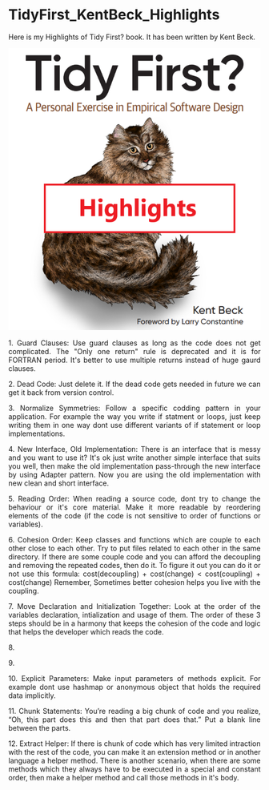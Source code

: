 # TidyFirst_KentBeck_Highlights
Here is my Highlights of Tidy First? book. It has been written by Kent Beck.

<p align="center">
    <img src="./Tidy%20First%20-%20Kent%20Beck%20-%20Highlights.png" />
</p>

<p align="justify">
1. Guard Clauses: Use guard clauses as long as the code does not get complicated. The "Only one return" rule is deprecated and it is for FORTRAN period. It's better to use multiple returns instead of huge gaurd clauses.
</p>

<p align="justify">
2. Dead Code: Just delete it. If the dead code gets needed in future we can get it back from version control.
</p>

<p align="justify">
3. Normalize Symmetries: Follow a specific codding pattern in your application. For example the way you write if statment or loops, just keep writing them in one way dont use different variants of if statement or loop implementations.
</p>

<p align="justify">
4. New Interface, Old Implementation: There is an interface that is messy and you want to use it? It's ok just write another simple interface that suits you well, then make the old implementation pass-through the new interface by using Adapter pattern. Now you are using the old implementation with new clean and short interface.
</p>

<p align="justify">
5. Reading Order: When reading a source code, dont try to change the behaviour or it's core material. Make it more readable by reordering elements of the code (if the code is not sensitive to order of functions or variables).
</p>

<p align="justify">
6. Cohesion Order: Keep classes and functions which are couple to each other close to each other. Try to put files related to each other in the same directory. If there are some couple code and you can afford the decoupling and removing the repeated codes, then do it. To figure it out you can do it or not use this formula: <span> cost(decoupling) + cost(change) < cost(coupling) + cost(change) </span>
Remember, Sometimes better cohesion helps you live with the coupling.
</p>

<p align="justify">
    7. Move Declaration and Initialization Together: Look at the order of the variables declaration, intialization and usage of them. The order of these 3 steps should be in a harmony that keeps the cohesion of the code and logic that helps the developer which reads the code.
</p>

<p align="justify">
    8. 
</p>

<p align="justify">
    9. 
</p>

<p align="justify">
    10. Explicit Parameters: Make input parameters of methods explicit. For example dont use hashmap or anonymous object that holds the required data implicitly. 
</p>

<p align="justify">
    11. Chunk Statements: You’re reading a big chunk of code and you realize, “Oh, this part does this and then that part does that.” Put a blank line between the parts.
</p>

<p align="justify">
    12. Extract Helper: If there is chunk of code which has very limited intraction with the rest of the code, you can make it an extension method or in another language a helper method. There is another scenario, when there are some methods which they always have to be executed in a special and constant order, then make a helper method and call those methods in it's body.
</p>
